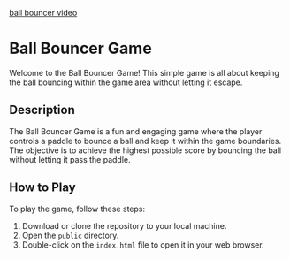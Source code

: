 [ball bouncer video](./assets/ball-bounce-video.mp4)

# Ball Bouncer Game

Welcome to the Ball Bouncer Game! This simple game is all about keeping the ball bouncing within the game area without letting it escape.

## Description

The Ball Bouncer Game is a fun and engaging game where the player controls a paddle to bounce a ball and keep it within the game boundaries. The objective is to achieve the highest possible score by bouncing the ball without letting it pass the paddle.

## How to Play

To play the game, follow these steps:

1. Download or clone the repository to your local machine.
2. Open the `public` directory.
3. Double-click on the `index.html` file to open it in your web browser.
